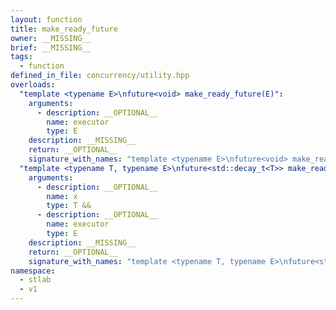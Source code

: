 ```yaml
---
layout: function
title: make_ready_future
owner: __MISSING__
brief: __MISSING__
tags:
  - function
defined_in_file: concurrency/utility.hpp
overloads:
  "template <typename E>\nfuture<void> make_ready_future(E)":
    arguments:
      - description: __OPTIONAL__
        name: executor
        type: E
    description: __MISSING__
    return: __OPTIONAL__
    signature_with_names: "template <typename E>\nfuture<void> make_ready_future(E executor)"
  "template <typename T, typename E>\nfuture<std::decay_t<T>> make_ready_future(T &&, E)":
    arguments:
      - description: __OPTIONAL__
        name: x
        type: T &&
      - description: __OPTIONAL__
        name: executor
        type: E
    description: __MISSING__
    return: __OPTIONAL__
    signature_with_names: "template <typename T, typename E>\nfuture<std::decay_t<T>> make_ready_future(T && x, E executor)"
namespace:
  - stlab
  - v1
---
```

